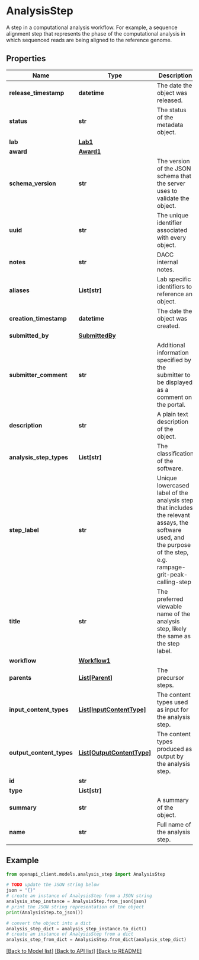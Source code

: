# AnalysisStep

A step in a computational analysis workflow. For example, a sequence alignment step that represents the phase of the computational analysis in which sequenced reads are being aligned to the reference genome.

## Properties

Name | Type | Description | Notes
------------ | ------------- | ------------- | -------------
**release_timestamp** | **datetime** | The date the object was released. | [optional] 
**status** | **str** | The status of the metadata object. | [optional] [default to 'in progress']
**lab** | [**Lab1**](Lab1.md) |  | 
**award** | [**Award1**](Award1.md) |  | 
**schema_version** | **str** | The version of the JSON schema that the server uses to validate the object. | [optional] [default to '5']
**uuid** | **str** | The unique identifier associated with every object. | [optional] 
**notes** | **str** | DACC internal notes. | [optional] 
**aliases** | **List[str]** | Lab specific identifiers to reference an object. | [optional] 
**creation_timestamp** | **datetime** | The date the object was created. | [optional] 
**submitted_by** | [**SubmittedBy**](SubmittedBy.md) |  | [optional] 
**submitter_comment** | **str** | Additional information specified by the submitter to be displayed as a comment on the portal. | [optional] 
**description** | **str** | A plain text description of the object. | [optional] 
**analysis_step_types** | **List[str]** | The classification of the software. | 
**step_label** | **str** | Unique lowercased label of the analysis step that includes the relevant assays, the software used, and the purpose of the step, e.g. rampage-grit-peak-calling-step | 
**title** | **str** | The preferred viewable name of the analysis step, likely the same as the step label. | 
**workflow** | [**Workflow1**](Workflow1.md) |  | 
**parents** | [**List[Parent]**](Parent.md) | The precursor steps. | [optional] 
**input_content_types** | [**List[InputContentType]**](InputContentType.md) | The content types used as input for the analysis step. | 
**output_content_types** | [**List[OutputContentType]**](OutputContentType.md) | The content types produced as output by the analysis step. | 
**id** | **str** |  | [optional] 
**type** | **List[str]** |  | [optional] 
**summary** | **str** | A summary of the object. | [optional] 
**name** | **str** | Full name of the analysis step. | [optional] 

## Example

```python
from openapi_client.models.analysis_step import AnalysisStep

# TODO update the JSON string below
json = "{}"
# create an instance of AnalysisStep from a JSON string
analysis_step_instance = AnalysisStep.from_json(json)
# print the JSON string representation of the object
print(AnalysisStep.to_json())

# convert the object into a dict
analysis_step_dict = analysis_step_instance.to_dict()
# create an instance of AnalysisStep from a dict
analysis_step_from_dict = AnalysisStep.from_dict(analysis_step_dict)
```
[[Back to Model list]](../README.md#documentation-for-models) [[Back to API list]](../README.md#documentation-for-api-endpoints) [[Back to README]](../README.md)


